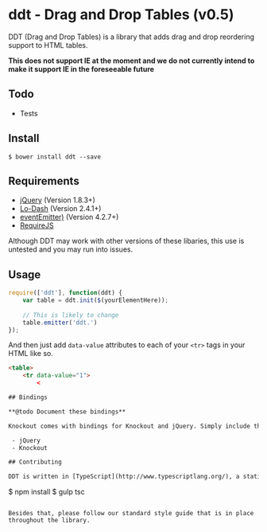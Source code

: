ddt - Drag and Drop Tables (v0.5)
===

DDT (Drag and Drop Tables) is a library that adds drag and drop reordering support to HTML tables. 

**This does not support IE at the moment and we do not currently intend to make it support IE in the foreseeable future**

## Todo

 - Tests

## Install

```
$ bower install ddt --save
```

## Requirements

 - [jQuery](http://jquery.com) (Version 1.8.3+)
 - [Lo-Dash](http://lodash.com/) (Version 2.4.1+)
 - [eventEmitter)](https://github.com/Wolfy87/EventEmitter) (Version 4.2.7+)
 - [RequireJS](http://requirejs.org/)

Although DDT may work with other versions of these libaries, this use is untested and you may run into issues.

## Usage

```js
require(['ddt'], function(ddt) {
	var table = ddt.init($(yourElementHere)); 
	
	// This is likely to change
	table.emitter('ddt.')
});
```

And then just add `data-value` attributes to each of your `<tr>` tags in your HTML like so.

```html
<table>
	<tr data-value="1">
		<

## Bindings

**@todo Document these bindings**

Knockout comes with bindings for Knockout and jQuery. Simply include the relevant files to add these. We currently have bindings for the following libraries

 - jQuery
 - Knockout

## Contributing

DDT is written in [TypeScript](http://www.typescriptlang.org/), a statically typed pre-processor for JavaScript written by Microsoft. Because of this, all contribution must be written in TypeScript. You can compile the typescript files in the same way we do using [gulp.js](http://gulpjs.com/), like so.

```
$ npm install
$ gulp tsc
```

Besides that, please follow our standard style guide that is in place throughout the library.